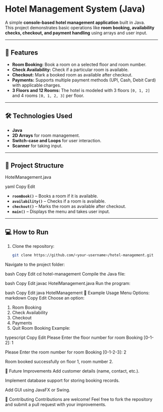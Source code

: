 # Hotel Management System (Java)

A simple **console-based hotel management application** built in Java.  
This project demonstrates basic operations like **room booking, availability checks, checkout, and payment handling** using arrays and user input.

---

## 🚀 Features
- **Room Booking:** Book a room on a selected floor and room number.
- **Check Availability:** Check if a particular room is available.
- **Checkout:** Mark a booked room as available after checkout.
- **Payments:** Supports multiple payment methods (UPI, Cash, Debit Card) with applicable charges.
- **3 Floors and 12 Rooms:** The hotel is modeled with 3 floors `[0, 1, 2]` and 4 rooms `[0, 1, 2, 3]` per floor.

---

## 🛠️ Technologies Used
- **Java**
- **2D Arrays** for room management.
- **Switch-case and Loops** for user interaction.
- **Scanner** for taking input.

---

## 📂 Project Structure
HotelManagement.java

yaml
Copy
Edit
- **`roomBook()`** – Books a room if it is available.  
- **`availability()`** – Checks if a room is available.  
- **`checkout()`** – Marks the room as available after checkout.  
- **`main()`** – Displays the menu and takes user input.

---

## 💻 How to Run
1. Clone the repository:
   ```bash
   git clone https://github.com/<your-username>/hotel-management.git
Navigate to the project folder:

bash
Copy
Edit
cd hotel-management
Compile the Java file:

bash
Copy
Edit
javac HotelManagement.java
Run the program:

bash
Copy
Edit
java HotelManagement
📖 Example Usage
Menu Options:
markdown
Copy
Edit
Choose an option:
1. Room Booking
2. Check Availability
3. Checkout
4. Payments
5. Quit
Room Booking Example:

typescript
Copy
Edit
Please Enter the floor number for room Booking [0-1-2]: 1

Please Enter the room number for room Booking [0-1-2-3]: 2

Room booked successfully on floor 1, room number 2.

📌 Future Improvements
Add customer details (name, contact, etc.).

Implement database support for storing booking records.

Add GUI using JavaFX or Swing.

🤝 Contributing
Contributions are welcome!
Feel free to fork the repository and submit a pull request with your improvements.
